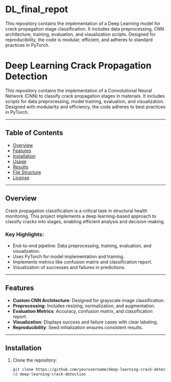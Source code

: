 # DL_final_repot
This repository contains the implementation of a Deep Learning model for crack propagation stage classification. It includes data preprocessing, CNN architecture, training, evaluation, and visualization scripts. Designed for reproducibility, the code is modular, efficient, and adheres to standard practices in PyTorch.

# Deep Learning Crack Propagation Detection

This repository contains the implementation of a Convolutional Neural Network (CNN) to classify crack propagation stages in materials. It includes scripts for data preprocessing, model training, evaluation, and visualization. Designed with modularity and efficiency, the code adheres to best practices in PyTorch.

---

## Table of Contents
- [Overview](#overview)
- [Features](#features)
- [Installation](#installation)
- [Usage](#usage)
- [Results](#results)
- [File Structure](#file-structure)
- [License](#license)

---

## Overview
Crack propagation classification is a critical task in structural health monitoring. This project implements a deep learning-based approach to classify cracks into stages, enabling efficient analysis and decision-making.

### Key Highlights:
- End-to-end pipeline: Data preprocessing, training, evaluation, and visualization.
- Uses PyTorch for model implementation and training.
- Implements metrics like confusion matrix and classification report.
- Visualization of successes and failures in predictions.

---

## Features
- **Custom CNN Architecture**: Designed for grayscale image classification.
- **Preprocessing**: Includes resizing, normalization, and augmentation.
- **Evaluation Metrics**: Accuracy, confusion matrix, and classification report.
- **Visualization**: Displays success and failure cases with clear labeling.
- **Reproducibility**: Seed initialization ensures consistent results.

---

## Installation

1. Clone the repository:
   ```bash
   git clone https://github.com/yourusername/deep-learning-crack-detection.git
   cd deep-learning-crack-detection
